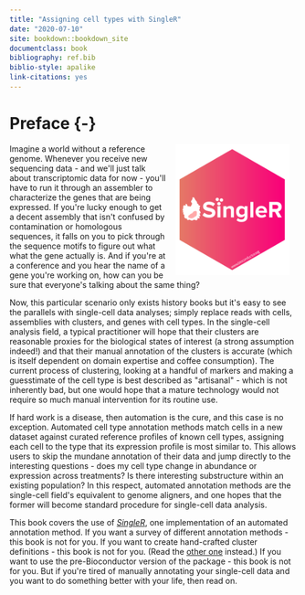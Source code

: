```yaml
--- 
title: "Assigning cell types with SingleR"
date: "2020-07-10"
site: bookdown::bookdown_site
documentclass: book
bibliography: ref.bib
biblio-style: apalike
link-citations: yes
---
```




# Preface {-}

<a href="https://bioconductor.org/packages/SingleR"><img src="https://raw.githubusercontent.com/Bioconductor/BiocStickers/master/SingleR/SingleR_sticker_invert.png" width="200" alt="SingleR Sticker" align="right" style="margin: 0 1em 0 1em" /></a> 

Imagine a world without a reference genome.
Whenever you receive new sequencing data - and we'll just talk about transcriptomic data for now -
you'll have to run it through an assembler to characterize the genes that are being expressed.
If you're lucky enough to get a decent assembly that isn't confused by contamination or homologous sequences,
it falls on you to pick through the sequence motifs to figure out what what the gene actually is. 
And if you're at a conference and you hear the name of a gene you're working on,
how can you be sure that everyone's talking about the same thing?

Now, this particular scenario only exists history books but it's easy to see the parallels with single-cell data analyses;
simply replace reads with cells, assemblies with clusters, and genes with cell types.
In the single-cell analysis field, a typical practitioner will hope that their clusters are reasonable proxies for the biological states of interest (a strong assumption indeed!) and that their manual annotation of the clusters is accurate (which is itself dependent on domain expertise and coffee consumption).
The current process of clustering, looking at a handful of markers and making a guesstimate of the cell type is best described as "artisanal" - which is not inherently bad, but one would hope that a mature technology would not require so much manual intervention for its routine use.

If hard work is a disease, then automation is the cure, and this case is no exception.
Automated cell type annotation methods match cells in a new dataset against curated reference profiles of known cell types, assigning each cell to the type that its expression profile is most similar to. 
This allows users to skip the mundane annotation of their data and jump directly to the interesting questions - does my cell type change in abundance or expression across treatments? Is there interesting substructure within an existing population?
In this respect, automated annotation methods are the single-cell field's equivalent to genome aligners,
and one hopes that the former will become standard procedure for single-cell data analysis.

This book covers the use of *[SingleR](https://bioconductor.org/packages/3.12/SingleR)*, one implementation of an automated annotation method.
If you want a survey of different annotation methods - this book is not for you.
If you want to create hand-crafted cluster definitions - this book is not for you.
(Read the [other one](https://osca.bioconductor.org) instead.)
If you want to use the pre-Bioconductor version of the package - this book is not for you.
But if you're tired of manually annotating your single-cell data and you want to do something better with your life, then read on.

